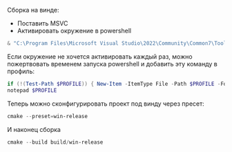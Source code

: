 Сборка на винде:
- Поставить MSVC
- Активировать окружение в powershell
```powershell
& "C:\Program Files\Microsoft Visual Studio\2022\Community\Common7\Tools\Launch-VsDevShell.ps1" -Arch amd64
```
Если окружение не хочется активировать каждый раз, можно пожертвовать временем запуска powershell
и добавить эту команду в профиль:
```powershell
if (!(Test-Path $PROFILE)) { New-Item -ItemType File -Path $PROFILE -Force }
notepad $PROFILE
```
Теперь можно сконфигурировать проект под винду через пресет:
```powershell
cmake --preset=win-release
```
И наконец сборка
```powershell
cmake --build build/win-release
```